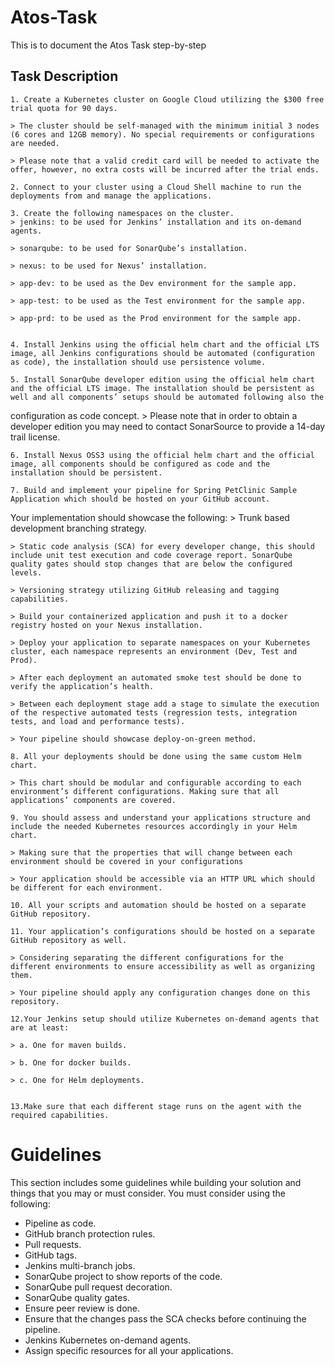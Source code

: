 # Atos-Task
This is to document the Atos Task step-by-step


## Task Description

    1. Create a Kubernetes cluster on Google Cloud utilizing the $300 free trial quota for 90 days.
    
    > The cluster should be self-managed with the minimum initial 3 nodes (6 cores and 12GB memory). No special requirements or configurations are needed.

    > Please note that a valid credit card will be needed to activate the offer, however, no extra costs will be incurred after the trial ends.

    2. Connect to your cluster using a Cloud Shell machine to run the deployments from and manage the applications. 

    3. Create the following namespaces on the cluster.
    > jenkins: to be used for Jenkins’ installation and its on-demand agents.

    > sonarqube: to be used for SonarQube’s installation.

    > nexus: to be used for Nexus’ installation.
    
    > app-dev: to be used as the Dev environment for the sample app.
    
    > app-test: to be used as the Test environment for the sample app.
    
    > app-prd: to be used as the Prod environment for the sample app.
  

    4. Install Jenkins using the official helm chart and the official LTS image, all Jenkins configurations should be automated (configuration as code), the installation should use persistence volume.

    5. Install SonarQube developer edition using the official helm chart and the official LTS image. The installation should be persistent as well and all components’ setups should be automated following also the 
   configuration as code concept.
    > Please note that in order to obtain a developer edition you may need to contact SonarSource to provide a 14-day trail license.

    6. Install Nexus OSS3 using the official helm chart and the official image, all components should be configured as code and the installation should be persistent.

    7. Build and implement your pipeline for Spring PetClinic Sample Application which should be hosted on your GitHub account. 
Your implementation should showcase the following:
    > Trunk based development branching strategy.
    
    > Static code analysis (SCA) for every developer change, this should include unit test execution and code coverage report. SonarQube quality gates should stop changes that are below the configured levels.
    
    > Versioning strategy utilizing GitHub releasing and tagging capabilities.
    
    > Build your containerized application and push it to a docker registry hosted on your Nexus installation.
    
    > Deploy your application to separate namespaces on your Kubernetes cluster, each namespace represents an environment (Dev, Test and Prod).
    
    > After each deployment an automated smoke test should be done to verify the application’s health.
    
    > Between each deployment stage add a stage to simulate the execution of the respective automated tests (regression tests, integration tests, and load and performance tests).
    
    > Your pipeline should showcase deploy-on-green method.

    8. All your deployments should be done using the same custom Helm chart.
    
    > This chart should be modular and configurable according to each environment’s different configurations. Making sure that all applications’ components are covered.

    9. You should assess and understand your applications structure and include the needed Kubernetes resources accordingly in your Helm chart.
    
    > Making sure that the properties that will change between each environment should be covered in your configurations
    
    > Your application should be accessible via an HTTP URL which should be different for each environment.

    10. All your scripts and automation should be hosted on a separate GitHub repository.

    11. Your application’s configurations should be hosted on a separate GitHub repository as well.
    
    > Considering separating the different configurations for the different environments to ensure accessibility as well as organizing them.
    
    > Your pipeline should apply any configuration changes done on this repository.

    12.Your Jenkins setup should utilize Kubernetes on-demand agents that are at least:

    > a. One for maven builds.

    > b. One for docker builds.

    > c. One for Helm deployments.


    13.Make sure that each different stage runs on the agent with the required capabilities.

# Guidelines
This section includes some guidelines while building your solution and things that you may or must consider. 
You must consider using the following:
- Pipeline as code.
- GitHub branch protection rules. 
- Pull requests. 
- GitHub tags.
- Jenkins multi-branch jobs.
- SonarQube project to show reports of the code.
- SonarQube pull request decoration.
- SonarQube quality gates.
- Ensure peer review is done.
- Ensure that the changes pass the SCA checks before continuing the pipeline.
- Jenkins Kubernetes on-demand agents.
- Assign specific resources for all your applications.
